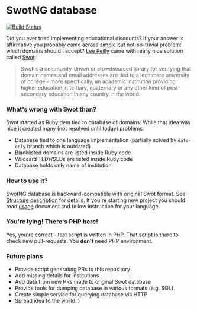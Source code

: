 # SwotNG database
[![Build Status](https://travis-ci.org/kiler129/SwotNG-database.svg?branch=master)](https://travis-ci.org/kiler129/SwotNG-database)

Did you ever tried implementing educational discounts? If your answer is affirmative you probably came across simple but not-so-trivial problem: which domains should I accept?
[Lee Reilly](https://github.com/leereilly/swot) came with really nice solution called [Swot](https://github.com/leereilly/swot):
> Swot is a community-driven or crowdsourced library for verifying that domain names and email addresses are tied to a legitimate university of college - more specifically, an academic institution providing higher education in tertiary, quaternary or any other kind of post-secondary education in any country in the world.

### What's wrong with Swot than?
Swot started as Ruby gem tied to database of domains. While that idea was nice it created many (not resolved until today) problems:
  * Database tied to one language implementation (partially solved by `data-only` branch which is outdated)
  * Blacklisted domains are listed inside Ruby code
  * Wildcard TLDs/SLDs are listed inside Ruby code
  * Database holds only name of institution

### How to use it?
SwotNG database is backward-compatible with original Swot format. See [Structure description](https://github.com/kiler129/SwotNG-database/blob/master/STRUCTURE.md) for details.
If you're starting new project you should read [usage](https://github.com/kiler129/SwotNG-database/blob/master/USAGE.md) document and follow instruction for your language.

### You're lying! There's PHP here!
Yes, you're correct - test script is written in PHP. That script is there to check new pull-requests. You **don't** need PHP environment.

### Future plans
  * Provide script generating PRs to this repository
  * Add missing details for institutions
  * Add data from new PRs made to original Swot database
  * Provide tools for dumping database in various formats (e.g. SQL)
  * Create simple service for querying database via HTTP
  * Spread idea to the world :)
